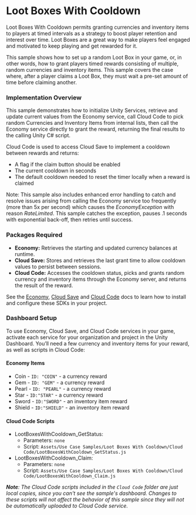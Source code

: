# Loot Boxes With Cooldown
Loot Boxes With Cooldown permits granting currencies and inventory items to players at timed intervals as a strategy to boost player retention and interest over time. Loot Boxes are a great way to make players feel engaged and motivated to keep playing and get rewarded for it.

This sample shows how to set up a random Loot Box in your game, or, in other words, how to grant players timed rewards consisting of multiple, random currencies and inventory items. This sample covers the case where, after a player claims a Loot Box, they must wait a pre-set amount of time before claiming another.

### Implementation Overview
This sample demonstrates how to initialize Unity Services, retrieve and update current values from the Economy service, call Cloud Code to pick random Currencies and Inventory Items from internal lists, then call the Economy service directly to grant the reward, returning the final results to the calling Unity C# script.

Cloud Code is used to access Cloud Save to implement a cooldown between rewards and returns:

* A flag if the claim button should be enabled
* The current cooldown in seconds
* The default cooldown needed to reset the timer locally when a reward is claimed

Note: This sample also includes enhanced error handling to catch and resolve issues arising from calling the Economy service too frequently (more than 5x per second) which causes the _EconomyException_ with reason _RateLimited_. This sample catches the exception, pauses .1 seconds with exponential back-off, then retries until success.

### Packages Required
- **Economy:** Retrieves the starting and updated currency balances at runtime.
- **Cloud Save:** Stores and retrieves the last grant time to allow cooldown values to persist between sessions.
- **Cloud Code:** Accesses the cooldown status, picks and grants random currency and inventory items through the Economy server, and returns the result of the reward.

See the [Economy](https://docs.unity.com/Economy), [Cloud Save](https://docs.unity.com/Cloud-Save) and [Cloud Code](https://docs.unity.com/Cloud-Code) docs to learn how to install and configure these SDKs in your project.

### Dashboard Setup
To use Economy, Cloud Save, and Cloud Code services in your game, activate each service for your organization and project in the Unity Dashboard. You’ll need a few currency and inventory items for your reward, as well as scripts in Cloud Code:

#### Economy Items
* Coin - `ID: "COIN"` - a currency reward
* Gem - `ID: "GEM"` - a currency reward
* Pearl - `ID: "PEARL"` - a currency reward
* Star - `ID:"STAR"` - a currency reward
* Sword - `ID:"SWORD"` - an inventory item reward
* Shield - `ID:"SHIELD"` - an inventory item reward

#### Cloud Code Scripts
* LootBoxesWithCooldown_GetStatus:
  * Parameters: `none`
  * Script: `Assets/Use Case Samples/Loot Boxes With Cooldown/Cloud Code/LootBoxesWithCooldown_GetStatus.js`
* LootBoxesWithCooldown_Claim:
  * Parameters: `none`
  * Script: `Assets/Use Case Samples/Loot Boxes With Cooldown/Cloud Code/LootBoxesWithCooldown_Claim.js`

_**Note**:
The Cloud Code scripts included in the `Cloud Code` folder are just local copies, since you can't see the sample's dashboard. Changes to these scripts will not affect the behavior of this sample since they will not be automatically uploaded to Cloud Code service._
